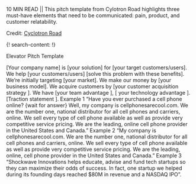 10 MIN READ || This pitch template from Cylotron Road highlights three must-have elements that need to be communicated: pain, product, and customer relatability. 


Credit: [Cyclotron Road](http://www.cyclotronroad.org/)

{! search-content: !}

Elevator Pitch Template

[Your company name] is [your solution] for [your target customers/users]. We help [your customers/users] [solve this problem with these benefits]. We’re initially targeting [your market]. We make our money by [your business model]. We acquire customers by [your customer acquisition strategy ]. We have [your team advantage ], [ your technology advantage ]. [Traction statement ].
Example 1
“Have you ever purchased a cell phone online? {wait for answer} Well, my company is cellphonesarecool.com. We are the number one, national distributor for all cell phones and carriers, online. We sell every type of cell phone available as well as provide very competitive service pricing. We are the leading, online cell phone provider in the United States and Canada.”
Example 2
“My company is cellphonesarecool.com. We are the number one, national distributor for all cell phones and carriers, online. We sell every type of cell phone available as well as provide very competitive service pricing. We are the leading, online, cell phone provider in the United States and Canada.”
Example 3
“Shockwave Innovations helps educate, advise and fund tech startups so they can maximize their odds of success.  In fact, one startup we helped during its founding days reached $80M in revenue and a NASDAQ IPO”.
